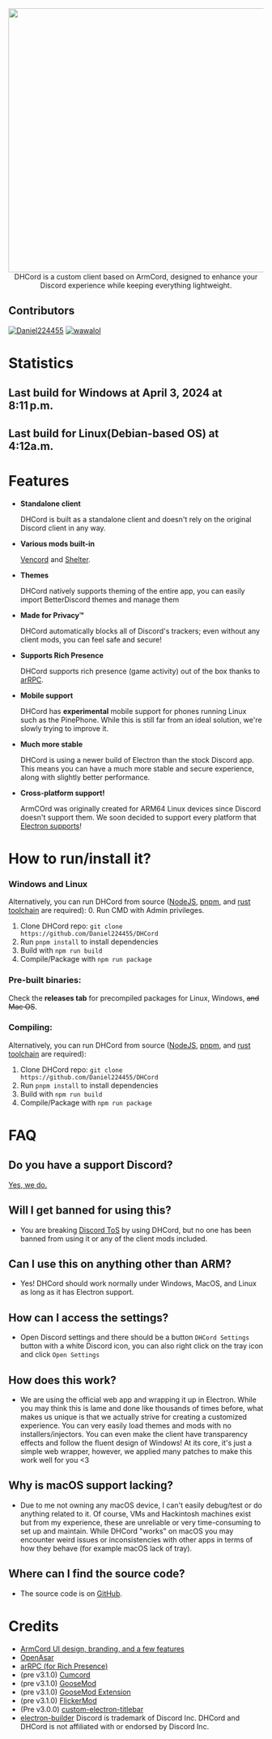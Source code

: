 
<div align="center">
<img src="https://cdn.discordapp.com/attachments/1217558696641433681/1225236410144133251/Wide310x150Logo.png?ex=66206553&is=660df053&hm=5fa181a93254fcf4bcf1c9f4bcc6762016f5521eae73a9cce5df5443bdb76695&" width="520">
 <br>DHCord is a custom client based on ArmCord, designed to enhance your Discord experience while keeping everything lightweight. 
</div>

## Contributors
[<img alt="Daniel224455" src="https://images.weserv.nl/?url=https://avatars.githubusercontent.com/u/90069111?v=4&w=45&fit=cover&mask=circle&maxage=7d" />](https://github.com/Daniel224455)
[<img alt="wawalol" src="https://images.weserv.nl/?url=https://avatars.githubusercontent.com/u/126290309?v=4&w=45&fit=cover&mask=circle&maxage=7d" />](https://github.com/wawaloll)

# Statistics
## Last build for Windows at April 3, 2024 at 8:11 p.m.
## Last build for Linux(Debian-based OS) at 4:12a.m.


# Features

- **Standalone client** 

   DHCord is built as a standalone client and doesn't rely on the original Discord client in any way.

- **Various mods built-in**
 
   [Vencord](https://github.com/Vendicated/Vencord) and [Shelter](https://github.com/uwu/shelter).

- **Themes**

   DHCord natively supports theming of the entire app, you can easily import BetterDiscord themes and manage them

- **Made for Privacy™**

   DHCord automatically blocks all of Discord's trackers; even without any client mods, you can feel safe and secure!

- **Supports Rich Presence**

   DHCord supports rich presence (game activity) out of the box thanks to [arRPC](https://arrpc.openasar.dev).
   
- **Mobile support**

   DHCord has **experimental** mobile support for phones running Linux such as the PinePhone. While this is still far from an ideal solution, we're slowly trying to improve it.

- **Much more stable**

   DHCord is using a newer build of Electron than the stock Discord app. This means you can have a much more stable and secure experience, along with slightly better performance.


- **Cross-platform support!**

   ArmCOrd was originally created for ARM64 Linux devices since Discord doesn't support them. We soon decided to support every platform that [Electron supports](https://github.com/electron/electron#platform-support)!
  
# How to run/install it?

### Windows and Linux
 Alternatively, you can run DHCord from source ([NodeJS](https://nodejs.dev), [pnpm](https://pnpm.io/installation#using-npm), and [rust toolchain](https://www.rust-lang.org/tools/install) are required):
 0. Run CMD with Admin privileges.    
 1. Clone DHCord repo: `git clone https://github.com/Daniel224455/DHCord`    
 2. Run `pnpm install` to install dependencies   
 3. Build with `npm run build`   
 4. Compile/Package with `npm run package`  


### Pre-built binaries:
 Check the **releases tab** for precompiled packages for Linux, Windows, <s>and Mac OS</s>.  

### Compiling:
 Alternatively, you can run DHCord from source ([NodeJS](https://nodejs.dev), [pnpm](https://pnpm.io/installation#using-npm), and [rust toolchain](https://www.rust-lang.org/tools/install) are required):    
 1. Clone DHCord repo: `git clone https://github.com/Daniel224455/DHCord`    
 2. Run `pnpm install` to install dependencies   
 3. Build with `npm run build`   
 4. Compile/Package with `npm run package`    


# FAQ
## Do you have a support Discord?

[Yes, we do.](https://discord.gg/jNYKGYfQ)

## Will I get banned for using this?   
- You are breaking [Discord ToS](https://discord.com/terms#software-in-discord%E2%80%99s-services) by using DHCord, but no one has been banned from using it or any of the client mods included.

## Can I use this on anything other than ARM?
- Yes! DHCord should work normally under Windows, MacOS, and Linux as long as it has Electron support.  

## How can I access the settings?
- Open Discord settings and there should be a button `DHCord Settings` button with a white Discord icon, you can also right click on the tray icon and click `Open Settings`

## How does this work?   
- We are using the official web app and wrapping it up in Electron. While you may think this is lame and done like thousands of times before, what makes us unique is that we actually strive for creating a customized experience. You can very easily load themes and mods with no installers/injectors. You can even make the client have transparency effects and follow the fluent design of Windows! At its core, it's just a simple web wrapper, however, we applied many patches to make this work well for you <3

## Why is macOS support lacking?
- Due to me not owning any macOS device, I can't easily debug/test or do anything related to it. Of course, VMs and Hackintosh machines exist but from my experience, these are unreliable or very time-consuming to set up and maintain. While DHCord "works" on macOS you may encounter weird issues or inconsistencies with other apps in terms of how they behave (for example macOS lack of tray).

## Where can I find the source code?
- The source code is on [GitHub](https://github.com/Daniel224455/DHCord).


# Credits
- [ArmCord UI design, branding, and a few features](https://github.com/kckarnige)
- [OpenAsar](https://github.com/GooseMod/OpenAsar)
- [arRPC (for Rich Presence)](https://github.com/OpenAsar/arrpc)
- (pre v3.1.0) [Cumcord](https://github.com/Cumcord/Cumcord)
- (pre v3.1.0) [GooseMod](https://github.com/GooseMod/GooseMod)
- (pre v3.1.0) [GooseMod Extension](https://github.com/GooseMod/extension)
- (pre v3.1.0) [FlickerMod](https://github.com/FlickerMod)
- (Pre v3.0.0) [custom-electron-titlebar](https://github.com/AlexTorresSk/custom-electron-titlebar)
- [electron-builder](https://electron.build)
Discord is trademark of Discord Inc. DHCord and DHCord is not affiliated with or endorsed by Discord Inc. 


